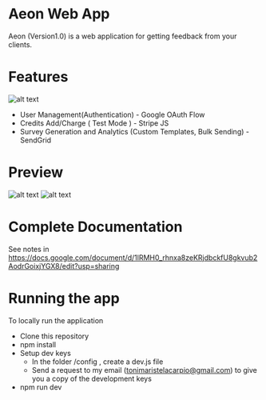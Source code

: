 # Aeon Web App 

Aeon (Version1.0) is a web application for getting feedback from your clients. 
# Features 
![alt text](https://image.ibb.co/gjvQ8U/libraries.png "")

 - User Management(Authentication) - Google OAuth Flow
 - Credits Add/Charge  ( Test Mode ) - Stripe JS
 - Survey Generation and Analytics (Custom Templates, Bulk Sending) - SendGrid 

# Preview
![alt text](https://preview.ibb.co/gUaYTU/Screen_Shot_2018_08_24_at_7_04_04_PM.png "")
![alt text](https://preview.ibb.co/jPb1F9/Screen_Shot_2018_08_24_at_7_04_22_PM.png"")
  
# Complete Documentation

   See notes in
   https://docs.google.com/document/d/1lRMH0_rhnxa8zeKRjdbckfU8gkvub2AodrGoixjYGX8/edit?usp=sharing
 
 
# Running the app 
   
   To locally run the application
   
   - Clone this repository
   - npm install 
   - Setup dev keys
     - In the folder /config , create a dev.js file
     - Send a request to my email  (tonimaristelacarpio@gmail.com)  to give you a copy of        the development keys
   - npm run dev
